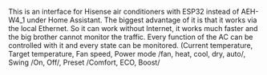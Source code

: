 This is an interface for Hisense air conditioners with ESP32 instead of AEH-W4_1 under Home Assistant. The biggest advantage of it is that it works via the local Ethernet. So it can work without Internet, it works much faster and the big brother cannot monitor the traffic. Every function of the AC can be controlled with it and every state can be monitored. (Current temperature, Target temperature, Fan speed, Power mode /fan, heat, cool, dry, auto/,  Swing /On, Off/, Preset /Comfort, ECO, Boost/
